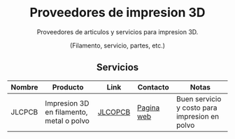 <h1 align="center" style="margin-top: 0px;">Proveedores de impresion 3D</h1>
<p align="center" >Proveedores de articulos y servicios para impresion 3D.</p>
<p align="center" >(Filamento, servicio, partes, etc.)</p>

<div align="center" >
  
## Servicios
  
| Nombre | Producto | Link | Contacto | Notas |
| --------------- | --------------- | --------------- | --------------- | --------------- |
| JLCPCB | Impresion 3D en filamento, metal o polvo | [JLCOPCB](https://jlcpcb.com/3d-printing) | [Pagina web](https://jlcpcb.com/3d-printing) | Buen servicio y costo para impresion en polvo |
  
</div>

<h1 align="center" style="margin-top: 0px;"></h1>
